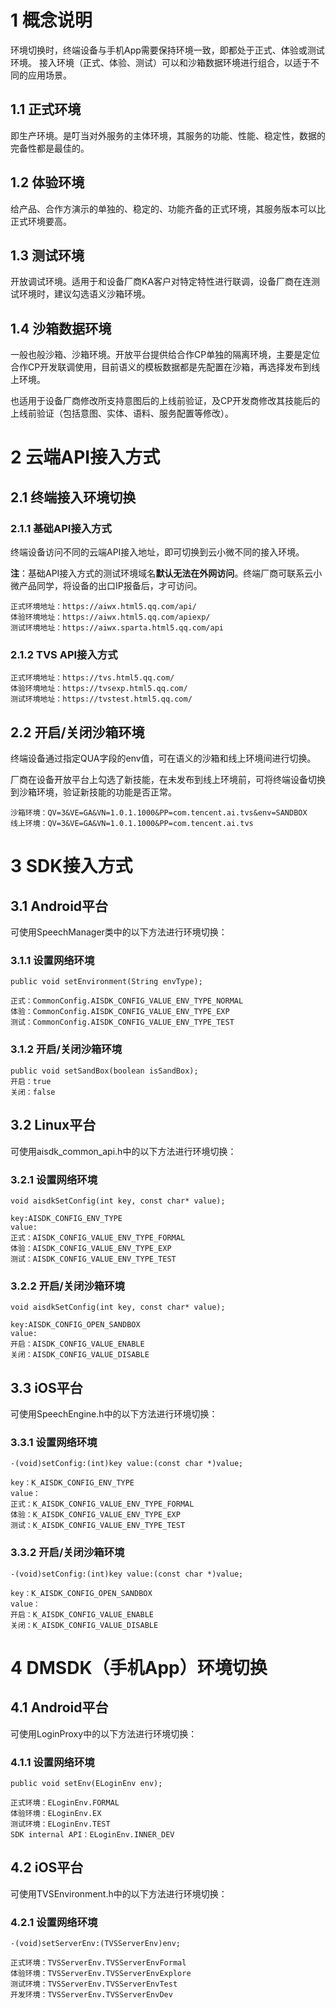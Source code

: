 # 1 概念说明

环境切换时，终端设备与手机App需要保持环境一致，即都处于正式、体验或测试环境。
接入环境（正式、体验、测试）可以和沙箱数据环境进行组合，以适于不同的应用场景。

## 1.1 正式环境

即生产环境。是叮当对外服务的主体环境，其服务的功能、性能、稳定性，数据的完备性都是最佳的。

## 1.2 体验环境

给产品、合作方演示的单独的、稳定的、功能齐备的正式环境，其服务版本可以比正式环境要高。

## 1.3 测试环境

开放调试环境。适用于和设备厂商KA客户对特定特性进行联调，设备厂商在连测试环境时，建议勾选语义沙箱环境。

## 1.4 沙箱数据环境

一般也般沙箱、沙箱环境。开放平台提供给合作CP单独的隔离环境，主要是定位合作CP开发联调使用，目前语义的模板数据都是先配置在沙箱，再选择发布到线上环境。

也适用于设备厂商修改所支持意图后的上线前验证，及CP开发商修改其技能后的上线前验证（包括意图、实体、语料、服务配置等修改）。

# 2 云端API接入方式

## 2.1 终端接入环境切换

### 2.1.1 基础API接入方式

终端设备访问不同的云端API接入地址，即可切换到云小微不同的接入环境。

**注**：基础API接入方式的测试环境域名**默认无法在外网访问**。终端厂商可联系云小微产品同学，将设备的出口IP报备后，才可访问。

    正式环境地址：https://aiwx.html5.qq.com/api/
    体验环境地址：https://aiwx.html5.qq.com/apiexp/
    测试环境地址：https://aiwx.sparta.html5.qq.com/api

### 2.1.2 TVS API接入方式

    正式环境地址：https://tvs.html5.qq.com/
    体验环境地址：https://tvsexp.html5.qq.com/
    测试环境地址：https://tvstest.html5.qq.com/

## 2.2 开启/关闭沙箱环境

终端设备通过指定QUA字段的env值，可在语义的沙箱和线上环境间进行切换。

厂商在设备开放平台上勾选了新技能，在未发布到线上环境前，可将终端设备切换到沙箱环境，验证新技能的功能是否正常。

    沙箱环境：QV=3&VE=GA&VN=1.0.1.1000&PP=com.tencent.ai.tvs&env=SANDBOX
    线上环境：QV=3&VE=GA&VN=1.0.1.1000&PP=com.tencent.ai.tvs

# 3 SDK接入方式

## 3.1 Android平台

可使用SpeechManager类中的以下方法进行环境切换：

### 3.1.1 设置网络环境

    public void setEnvironment(String envType);
    
    正式：CommonConfig.AISDK_CONFIG_VALUE_ENV_TYPE_NORMAL
    体验：CommonConfig.AISDK_CONFIG_VALUE_ENV_TYPE_EXP
    测试：CommonConfig.AISDK_CONFIG_VALUE_ENV_TYPE_TEST

### 3.1.2 开启/关闭沙箱环境

    public void setSandBox(boolean isSandBox);
    开启：true
    关闭：false

## 3.2 Linux平台

可使用aisdk_common_api.h中的以下方法进行环境切换：

### 3.2.1 设置网络环境

    void aisdkSetConfig(int key, const char* value);
    
    key:AISDK_CONFIG_ENV_TYPE
    value:
    正式：AISDK_CONFIG_VALUE_ENV_TYPE_FORMAL
    体验：AISDK_CONFIG_VALUE_ENV_TYPE_EXP
    测试：AISDK_CONFIG_VALUE_ENV_TYPE_TEST

### 3.2.2 开启/关闭沙箱环境

    void aisdkSetConfig(int key, const char* value);
    
    key:AISDK_CONFIG_OPEN_SANDBOX
    value:
    开启：AISDK_CONFIG_VALUE_ENABLE
    关闭：AISDK_CONFIG_VALUE_DISABLE

## 3.3 iOS平台

可使用SpeechEngine.h中的以下方法进行环境切换：

### 3.3.1 设置网络环境

    -(void)setConfig:(int)key value:(const char *)value;
    
    key：K_AISDK_CONFIG_ENV_TYPE
    value：
    正式：K_AISDK_CONFIG_VALUE_ENV_TYPE_FORMAL
    体验：K_AISDK_CONFIG_VALUE_ENV_TYPE_EXP
    测试：K_AISDK_CONFIG_VALUE_ENV_TYPE_TEST

### 3.3.2 开启/关闭沙箱环境

    -(void)setConfig:(int)key value:(const char *)value;
    
    key：K_AISDK_CONFIG_OPEN_SANDBOX
    value：
    开启：K_AISDK_CONFIG_VALUE_ENABLE
    关闭：K_AISDK_CONFIG_VALUE_DISABLE
    
# 4 DMSDK（手机App）环境切换

## 4.1 Android平台
		
可使用LoginProxy中的以下方法进行环境切换：

### 4.1.1 设置网络环境

    public void setEnv(ELoginEnv env);

    正式环境：ELoginEnv.FORMAL
    体验环境：ELoginEnv.EX
    测试环境：ELoginEnv.TEST
    SDK internal API：ELoginEnv.INNER_DEV


## 4.2 iOS平台

可使用TVSEnvironment.h中的以下方法进行环境切换：

### 4.2.1 设置网络环境

    -(void)setServerEnv:(TVSServerEnv)env;
    
    正式环境：TVSServerEnv.TVSServerEnvFormal
    体验环境：TVSServerEnv.TVSServerEnvExplore
    测试环境：TVSServerEnv.TVSServerEnvTest
    开发环境：TVSServerEnv.TVSServerEnvDev
